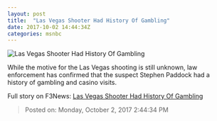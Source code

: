 ```yaml
---
layout: post
title:  "Las Vegas Shooter Had History Of Gambling"
date: 2017-10-02 14:44:34Z
categories: msnbc
---
```


![Las Vegas Shooter Had History Of Gambling](http://media1.s-nbcnews.com/j/MSNBC/Components/Video/201710/2017-10-02T14-45-06-366Z--1280x720.video_1067x600.jpg)

While the motive for the Las Vegas shooting is still unknown, law enforcement has confirmed that the suspect Stephen Paddock had a history of gambling and casino visits.


Full story on F3News: [Las Vegas Shooter Had History Of Gambling](http://www.f3nws.com/n/aCxBaG)

> Posted on: Monday, October 2, 2017 2:44:34 PM
